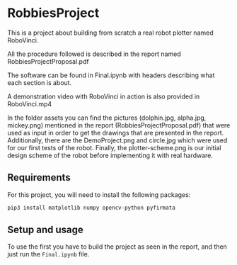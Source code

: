 # RobbiesProject
This is a project about building from scratch a real robot plotter named RoboVinci.

All the procedure followed is described in the report named RobbiesProjectProposal.pdf

The software can be found in Final.ipynb with headers describing what each section is about.

A demonstration video with RoboVinci in action is also provided in RoboVinci.mp4

In the folder assets you can find the pictures (dolphin.jpg, alpha.jpg, mickey.png) mentioned in the report (RobbiesProjectProposal.pdf)  that were used as input in order to get the drawings that are presented in the report. Additionally, there are the DemoProject.png and circle.jpg which were used for our first tests of the robot. Finally, the plotter-scheme.png is our initial design scheme of the robot before implementing it with real hardware.

## Requirements
For this project, you will need to install the following packages:

```bash 
pip3 install matplotlib numpy opencv-python pyfirmata
```

## Setup and usage 

To use the first you have to build the project as seen in the report, and then just run  the `Final.ipynb` file.
